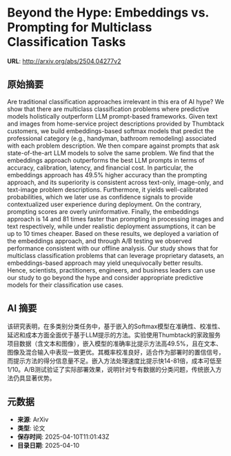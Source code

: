# Beyond the Hype: Embeddings vs. Prompting for Multiclass Classification Tasks

**URL**: http://arxiv.org/abs/2504.04277v2

## 原始摘要

Are traditional classification approaches irrelevant in this era of AI hype?
We show that there are multiclass classification problems where predictive
models holistically outperform LLM prompt-based frameworks. Given text and
images from home-service project descriptions provided by Thumbtack customers,
we build embeddings-based softmax models that predict the professional category
(e.g., handyman, bathroom remodeling) associated with each problem description.
We then compare against prompts that ask state-of-the-art LLM models to solve
the same problem. We find that the embeddings approach outperforms the best LLM
prompts in terms of accuracy, calibration, latency, and financial cost. In
particular, the embeddings approach has 49.5% higher accuracy than the
prompting approach, and its superiority is consistent across text-only,
image-only, and text-image problem descriptions. Furthermore, it yields
well-calibrated probabilities, which we later use as confidence signals to
provide contextualized user experience during deployment. On the contrary,
prompting scores are overly uninformative. Finally, the embeddings approach is
14 and 81 times faster than prompting in processing images and text
respectively, while under realistic deployment assumptions, it can be up to 10
times cheaper. Based on these results, we deployed a variation of the
embeddings approach, and through A/B testing we observed performance consistent
with our offline analysis. Our study shows that for multiclass classification
problems that can leverage proprietary datasets, an embeddings-based approach
may yield unequivocally better results. Hence, scientists, practitioners,
engineers, and business leaders can use our study to go beyond the hype and
consider appropriate predictive models for their classification use cases.


## AI 摘要

该研究表明，在多类别分类任务中，基于嵌入的Softmax模型在准确性、校准性、延迟和成本方面全面优于基于LLM提示的方法。实验使用Thumbtack的家政服务项目数据（含文本和图像），嵌入模型的准确率比提示方法高49.5%，且在文本、图像及混合输入中表现一致更优。其概率校准良好，适合作为部署时的置信信号，而提示方法的得分信息量不足。嵌入方法处理速度比提示快14-81倍，成本可低至1/10。A/B测试验证了实际部署效果，说明针对专有数据的分类问题，传统嵌入方法仍具显著优势。

## 元数据

- **来源**: ArXiv
- **类型**: 论文
- **保存时间**: 2025-04-10T11:01:43Z
- **目录日期**: 2025-04-10
